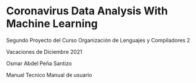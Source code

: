 # Coronavirus Data Analysis With Machine Learning

Segundo Proyecto del Curso Organización  de Lenguajes y Compiladores 2 

Vacaciones de Diciembre 2021

Osmar Abdel Peña Santizo

Manual Tecnico 
Manual de usuario